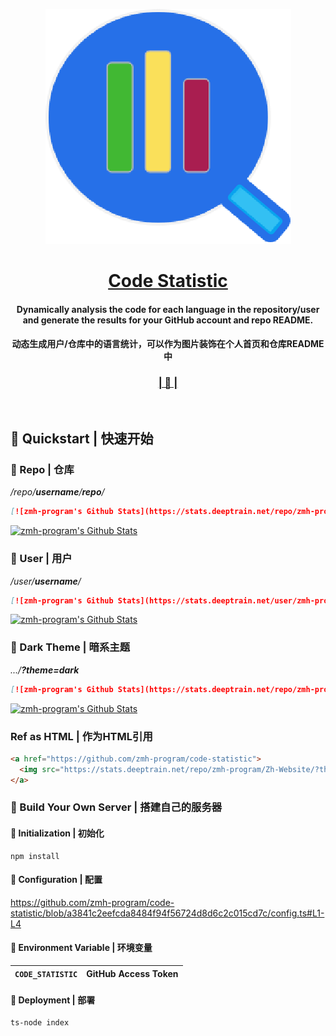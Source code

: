 <div align="center"> 

[![Code Statistic](/public/favicon.png)](https://stats.deeptrain.net)
# [Code Statistic](https://stats.deeptrain.net)

#### Dynamically analysis the code for each language in the repository/user and generate the results for your GitHub account and repo README. 
#### 动态生成用户/仓库中的语言统计，可以作为图片装饰在个人首页和仓库README中

### [| 👀 |](https://stats.deeptrain.net)
<br>
</div>

## 🍏 Quickstart | 快速开始

### 🍊 Repo | 仓库
*/repo/**username**/**repo**/*
```markdown
[![zmh-program's Github Stats](https://stats.deeptrain.net/repo/zmh-program/Zh-Website/)](https://github.com/zmh-program/code-statistic)
```
[![zmh-program's Github Stats](https://stats.deeptrain.net/repo/zmh-program/Zh-Website/)](https://github.com/zmh-program/code-statistic)

### 🍉 User | 用户
*/user/**username**/*
```markdown
[![zmh-program's Github Stats](https://stats.deeptrain.net/user/zmh-program/)](https://github.com/zmh-program/code-statistic)
```
[![zmh-program's Github Stats](https://stats.deeptrain.net/user/zmh-program/)](https://github.com/zmh-program/code-statistic)

### 🥝 Dark Theme | 暗系主题
*.../**?theme=dark***
```markdown
[![zmh-program's Github Stats](https://stats.deeptrain.net/repo/zmh-program/Zh-Website/?theme=dark)](https://github.com/zmh-program/code-statistic)
```
[![zmh-program's Github Stats](https://stats.deeptrain.net/repo/zmh-program/Zh-Website/?theme=dark)](https://github.com/zmh-program/code-statistic)

### Ref as HTML | 作为HTML引用
```html
<a href="https://github.com/zmh-program/code-statistic">
  <img src="https://stats.deeptrain.net/repo/zmh-program/Zh-Website/?theme=dark" alt="zmh-program's Github Stats">
</a>
```

### 🍎 Build Your Own Server | 搭建自己的服务器
#### 🍒 Initialization | 初始化
```shell
npm install
```

#### 🍬 Configuration | 配置
https://github.com/zmh-program/code-statistic/blob/a3841c2eefcda8484f94f56724d8d6c2c015cd7c/config.ts#L1-L4

#### 🎄 Environment Variable | 环境变量

| `CODE_STATISTIC` | GitHub Access Token |
|------------------|---------------------|


#### 🍇 Deployment | 部署
```shell
ts-node index
```
